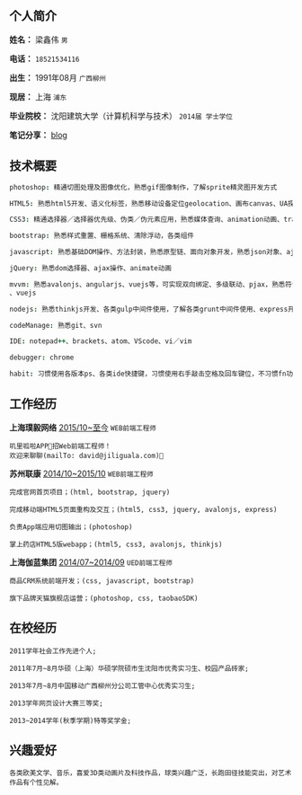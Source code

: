 
## 个人简介 ##

>
**姓名：** 梁鑫伟 ``男``  

**电话：** ``18521534116``  

**出生：** 1991年08月 ``广西柳州``  

**现居：** 上海 ``浦东``  

**毕业院校：** 沈阳建筑大学（计算机科学与技术） ``2014届 学士学位``  

**笔记分享：** [blog](https://github.com/cdll/blog/issues)  

>

## 技术概要 ##

````coffee
photoshop: 精通切图处理及图像优化，熟悉gif图像制作，了解sprite精灵图开发方式  

HTML5: 熟悉html5开发、语义化标签，熟悉移动设备定位geolocation、画布canvas、UA探测、浏览器前端数据存储web storage、history前端路由机制 等  

CSS3: 精通选择器／选择器优先级、伪类／伪元素应用，熟悉媒体查询、animation动画、transform变换 等  

bootstrap: 熟悉样式重置、栅格系统、清除浮动，各类组件  

javascript: 熟悉基础DOM操作、方法封装，熟悉原型链、面向对象开发，熟悉json对象、ajax及jsonp／script跨域处理机制  

jQuery: 熟悉dom选择器、ajax操作、animate动画  

mvvm: 熟悉avalonjs、angularjs、vuejs等，可实现双向绑定、多级联动、pjax，熟悉符合AMD规范的加载器机制及shim兼容机制，遵循模块化开发
、vuejs  

nodejs: 熟悉thinkjs开发、各类gulp中间件使用，了解各类grunt中间件使用、express开发  

codeManage: 熟悉git、svn  

IDE: notepad++、brackets、atom、VScode、vi／vim  

debugger: chrome  

habit: 习惯使用各版本ps、各类ide快捷键，习惯使用右手敲击空格及回车键位，不习惯fn功能键在左下的windows键盘  

````

## 工作经历 ##

**上海璞毅网络**
[2015/10~至今](http://www.jiliguala.com 'http://www.jiliguala.com')
`WEB前端工程师`

````
叽里呱啦APP招Web前端工程师！
欢迎来聊聊(mailTo: david@jiliguala.com)👏
````

**苏州联康**
[2014/10~2015/10](http://www.lkhealth.cn 'http://www.lkhealth.cn')
`WEB前端工程师`

````
完成官网首页项目；(html, bootstrap, jquery)

完成移动端HTML5页面重构及交互；(html5, css3, jquery, avalonjs, express)

负责App端应用切图输出；(photoshop)

掌上药店HTML5版webapp；(html5, css3, avalonjs, thinkjs)
````

**上海伽蓝集团**
[2014/07~2014/09](http://www.jala.com.cn/ 'http://www.jala.com.cn/')
`UED前端工程师`

````
商品CRM系统前端开发；(css, javascript, bootstrap)

旗下品牌天猫旗舰店运营；(photoshop, css, taobaoSDK)
````

## 在校经历 ##

````
2011学年社会工作先进个人;  

2011年7月~8月华硕（上海）华硕学院硕市生沈阳市优秀实习生、校园产品砖家;  

2013年7月~8月中国移动广西柳州分公司工管中心优秀实习生;  

2013学年网页设计大赛三等奖;  

2013~2014学年(秋季学期)特等奖学金;  
````

## 兴趣爱好 ##

````
各类欧美文学、音乐，喜爱3D类动画片及科技作品，球类兴趣广泛，长跑田径技能突出，对艺术作品有个性见解。
````
